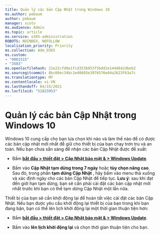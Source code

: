 ```yaml
---
title: Quản lý các bản Cập Nhật trong Windows 10
ms.author: pebaum
author: pebaum
manager: scotv
ms.audience: Admin
ms.topic: article
ms.service: o365-administration
ROBOTS: NOINDEX, NOFOLLOW
localization_priority: Priority
ms.collection: Adm_O365
ms.custom:
- "9001515"
- "3583"
ms.openlocfilehash: 21e22cfd8e1fcd353b953f5bdd2e144d642dbeb2
ms.sourcegitcommit: 8bc60ec34bc1e40685e3976576e04a2623f63a7c
ms.translationtype: MT
ms.contentlocale: vi-VN
ms.lasthandoff: 04/15/2021
ms.locfileid: "51823953"
---
```

# <a name="manage-updates-in-windows-10"></a>Quản lý các bản Cập Nhật trong Windows 10

Windows 10 cung cấp cho bạn lựa chọn khi nào và làm thế nào để có được các bản cập nhật mới nhất để giữ cho thiết bị của bạn chạy trơn tru và an toàn. Nếu bạn chưa sẵn sàng để nhận các bản Cập Nhật được đề xuất:

- Bấm **[bắt đầu > thiết đặt > Cập Nhật bảo mật & > Windows Update](ms-settings:windowsupdate)**.

- Bấm vào **Cập Nhật tạm dừng trong 7 ngày** hoặc **tùy chọn nâng cao**. Sau đó, trong phần **tạm dừng Cập Nhật** , hãy bấm vào menu thả xuống và xác định ngày cho các bản Cập Nhật để tiếp tục. **Lưu ý**: sau khi đạt đến giới hạn tạm dừng, bạn sẽ cần phải cài đặt các bản cập nhật mới nhất trước khi bạn có thể tạm dừng Cập Nhật một lần nữa.

Thiết bị của bạn sẽ cần khởi động lại để hoàn tất việc cài đặt các bản Cập Nhật. Nếu bạn được yêu cầu khởi động lại thiết bị của bạn trong khi bạn đang bận, bạn có thể lên lịch khởi động lại một thời gian thuận tiện hơn:

- Bấm **[bắt đầu > thiết đặt > Cập Nhật bảo mật & > Windows Update](ms-settings:windowsupdate)**.

- Bấm vào **lên lịch khởi động lại** và chọn thời gian thuận tiện cho bạn.
